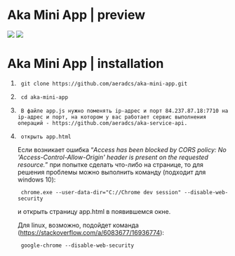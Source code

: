 # Aka Mini App | preview

<img src="https://user-images.githubusercontent.com/43800886/174640586-10cfdddb-4278-4d6f-b8c3-ace93bb111b4.png">

<img src="https://user-images.githubusercontent.com/43800886/174641106-daf0fa8c-b25a-4258-a11b-2851130b2171.png">

# Aka Mini App | installation

1.      git clone https://github.com/aeradcs/aka-mini-app.git 
2.      cd aka-mini-app
3.      В файле app.js нужно поменять ip-адрес и порт 84.237.87.18:7710 на ip-адрес и порт, на котором у вас работает сервис выполнения операций - https://github.com/aeradcs/aka-service-api.
3.      открыть app.html
    Если возникает ошибка “_Access has been blocked by CORS policy: No 'Access-Control-Allow-Origin' header is present on the requested resource._”   при попытке сделать что-либо на странице, то для решения проблемы можно выполнить команду (подходит для windows 10):

        chrome.exe --user-data-dir="C://Chrome dev session" --disable-web-security
    
    и открыть страницу app.html в появившемся окне.

    Для linux, возможно, подойдет команда (https://stackoverflow.com/a/6083677/16936774):

        google-chrome --disable-web-security

   


